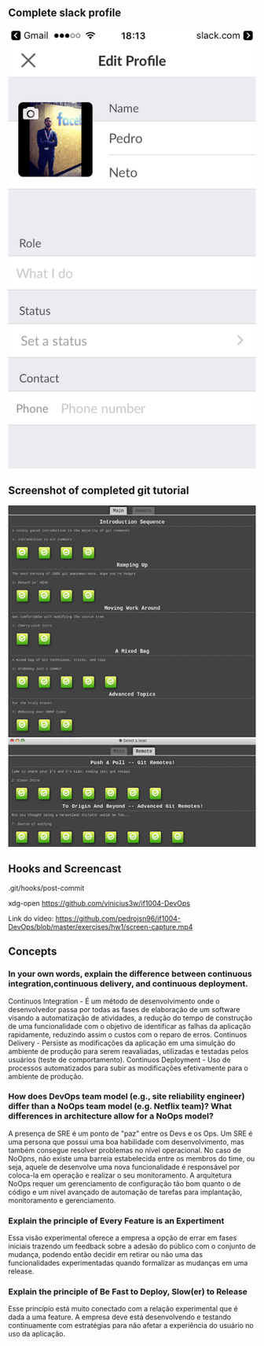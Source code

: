 ## Complete slack profile

![](https://github.com/pedrojsn96/if1004-DevOps/blob/master/exercises/hw1/image-profile.jpg)

## Screenshot of completed git tutorial

![](https://github.com/pedrojsn96/if1004-DevOps/blob/master/exercises/hw1/git-task0-main.png)
![](https://github.com/pedrojsn96/if1004-DevOps/blob/master/exercises/hw1/git-task0-remote.png)

## Hooks and Screencast

.git/hooks/post-commit

xdg-open https://github.com/vinicius3w/if1004-DevOps

Link do video: https://github.com/pedrojsn96/if1004-DevOps/blob/master/exercises/hw1/screen-capture.mp4 

## Concepts

### In your own words, explain the difference between continuous integration,continuous delivery, and continuous deployment.

Continuos Integration - É um método de desenvolvimento onde o desenvolvedor passa por todas as fases de elaboração de um software visando a automatização de atividades, a redução do tempo de construção de uma funcionalidade com o objetivo de identificar as falhas da aplicação rapidamente, reduzindo assim o custos com o reparo de erros.
Continuos Delivery - Persiste as modificações da aplicação em uma simulção do ambiente de produção para serem reavaliadas, utilizadas e testadas pelos usuários (teste de comportamento).
Continuos Deployment - Uso de processos automatizados para subir as modificações efetivamente para o ambiente de produção. 

### How does DevOps team model (e.g., site reliability engineer) differ than a NoOps team model (e.g. Netflix team)? What differences in architecture allow for a NoOps model?

A presença de SRE é um ponto de "paz" entre os Devs e os Ops. Um SRE é uma persona que possui uma boa habilidade com desenvolvimento, mas também consegue resolver problemas no nível operacional. No caso de NoOpns, não existe uma barreia estabelecida entre os membros do time, ou seja, aquele de desenvolve uma nova funcionalidade é responsável por coloca-la em operação e realizar o seu monitoramento. 
A arquitetura NoOps requer um gerenciamento de configuração tão bom quanto o de código e um nível avançado de automação de tarefas para implantação, monitoramento e gerenciamento.

### Explain the principle of Every Feature is an Expertiment

Essa visão experimental oferece a empresa a opção de errar em fases iniciais trazendo um feedback sobre a adesão do público com o conjunto de mudança, podendo então decidir em retirar ou não uma das funcionalidades experimentadas quando formalizar as mudanças em uma release.

### Explain the principle of Be Fast to Deploy, Slow(er) to Release

Esse princípio está muito conectado com a relação experimental que é dada a uma feature. A empresa deve está desenvolvendo e testando continuamente com estratégias para não afetar a experiência do usuário no uso da aplicação.


